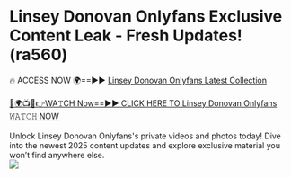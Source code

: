 # Linsey Donovan Onlyfans Exclusive Content Leak - Fresh Updates! (ra560)

🔥 ACCESS NOW 🌍==►► <a href="https://tinyurl.com/kvy9nzfs" rel="nofollow">Linsey Donovan Onlyfans Latest Collection</a>
<br><br>
[🔴🌍📺📱👉WA𝚃CH Now==►► CLICK HERE TO Linsey Donovan Onlyfans 𝚆𝙰𝚃𝙲𝙷 NOW](https://tinyurl.com/kvy9nzfs)
<br><br>
Unlock Linsey Donovan Onlyfans's private videos and photos today! Dive into the newest 2025 content updates and explore exclusive material you won’t find anywhere else.
<br>
<a href="https://tinyurl.com/kvy9nzfs" rel="nofollow" data-target="animated-image.originalLink"><img src="https://camo.githubusercontent.com/8a4f000d20f83aca3bf7ec5f350d767afa0574a8a352519fd8cfa583a6f93a33/68747470733a2f2f692e696d6775722e636f6d2f644a486b345a712e676966" data-canonical-src="https://i.imgur.com/dJHk4Zq.gif" style="max-width: 100%; display: inline-block;" data-target="animated-image.originalImage"></a>
<br>
